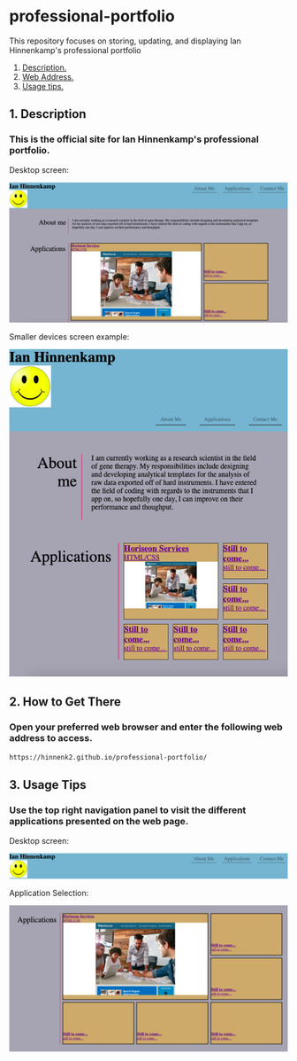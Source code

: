 # professional-portfolio
This repository focuses on storing, updating, and displaying Ian Hinnenkamp's professional portfolio

1. [ Description. ](#desc)
2. [ Web Address. ](#web-address)
3. [ Usage tips. ](#usage)

<a name="desc"></a>
## 1. Description

### This is the official site for Ian Hinnenkamp's professional portfolio.

Desktop screen:

![Top-Page-Area](./assets/images/main-page.png "Top-Page-Area")

Smaller devices screen example:

![Top-Page-Area](./assets/images/smaller-page.png "Top-Page-Area")

<a name="web-address"></a>
## 2. How to Get There

### Open your preferred web browser and enter the following web address to access.

```html
https://hinnenk2.github.io/professional-portfolio/
```
<a name="usage"></a>
## 3. Usage Tips

### Use the top right navigation panel to visit the different applications presented on the web page.

Desktop screen:

![nav-menu](./assets/images/nav-panel.png "Navigational Menu")

Application Selection:

![nav-menu](./assets/images/app-directory.png "Applications Directory")